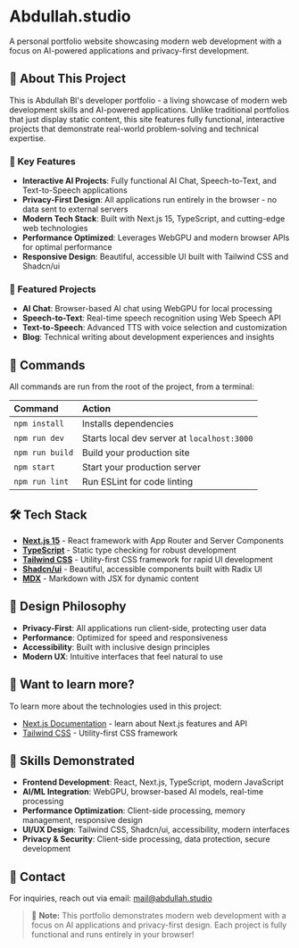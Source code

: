 # Abdullah.studio

A personal portfolio website showcasing modern web development with a focus on AI-powered applications and privacy-first development.

## 🎯 About This Project

This is Abdullah Bl's developer portfolio - a living showcase of modern web development skills and AI-powered applications. Unlike traditional portfolios that just display static content, this site features fully functional, interactive projects that demonstrate real-world problem-solving and technical expertise.

### 🌟 Key Features

- **Interactive AI Projects**: Fully functional AI Chat, Speech-to-Text, and Text-to-Speech applications
- **Privacy-First Design**: All applications run entirely in the browser - no data sent to external servers
- **Modern Tech Stack**: Built with Next.js 15, TypeScript, and cutting-edge web technologies
- **Performance Optimized**: Leverages WebGPU and modern browser APIs for optimal performance
- **Responsive Design**: Beautiful, accessible UI built with Tailwind CSS and Shadcn/ui

### 🚀 Featured Projects

- **AI Chat**: Browser-based AI chat using WebGPU for local processing
- **Speech-to-Text**: Real-time speech recognition using Web Speech API
- **Text-to-Speech**: Advanced TTS with voice selection and customization
- **Blog**: Technical writing about development experiences and insights

## 🧞 Commands

All commands are run from the root of the project, from a terminal:

| Command                | Action                                       |
| :--------------------- | :------------------------------------------- |
| `npm install`          | Installs dependencies                        |
| `npm run dev`          | Starts local dev server at `localhost:3000`  |
| `npm run build`        | Build your production site                   |
| `npm start`            | Start your production server                 |
| `npm run lint`         | Run ESLint for code linting                  |

## 🛠️ Tech Stack

- **[Next.js 15](https://nextjs.org/)** - React framework with App Router and Server Components
- **[TypeScript](https://www.typescriptlang.org/)** - Static type checking for robust development
- **[Tailwind CSS](https://tailwindcss.com/)** - Utility-first CSS framework for rapid UI development
- **[Shadcn/ui](https://ui.shadcn.com/)** - Beautiful, accessible components built with Radix UI
- **[MDX](https://mdxjs.com/)** - Markdown with JSX for dynamic content

## 🎨 Design Philosophy

- **Privacy-First**: All applications run client-side, protecting user data
- **Performance**: Optimized for speed and responsiveness
- **Accessibility**: Built with inclusive design principles
- **Modern UX**: Intuitive interfaces that feel natural to use

## 👀 Want to learn more?

To learn more about the technologies used in this project:

- [Next.js Documentation](https://nextjs.org/docs) - learn about Next.js features and API
- [Tailwind CSS](https://tailwindcss.com/docs) - Utility-first CSS framework

## 💼 Skills Demonstrated

- **Frontend Development**: React, Next.js, TypeScript, modern JavaScript
- **AI/ML Integration**: WebGPU, browser-based AI models, real-time processing
- **Performance Optimization**: Client-side processing, memory management, responsive design
- **UI/UX Design**: Tailwind CSS, Shadcn/ui, accessibility, modern interfaces
- **Privacy & Security**: Client-side processing, data protection, secure development

## 📧 Contact

For inquiries, reach out via email: [mail@abdullah.studio](mailto:mail@abdullah.studio)

> 🚀 **Note:** This portfolio demonstrates modern web development with a focus on AI applications and privacy-first design. Each project is fully functional and runs entirely in your browser!
